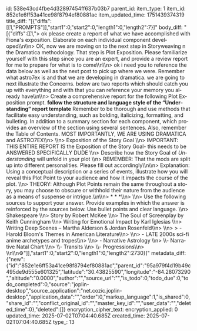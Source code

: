 id: 538e43cd4fbe4d32897454ff637b03b7
parent_id: 
item_type: 1
item_id: 852e1e6ff53a41ce98f8794ef80881ac
item_updated_time: 1751439374319
title_diff: "[{\"diffs\":[[1,\"PROMPTS\"]],\"start1\":0,\"start2\":0,\"length1\":0,\"length2\":7}]"
body_diff: "[{\"diffs\":[[1,\"> ok please cre­ate a re­port of what we have ac­com­plished with Fiona's ex­po­si­tion. Elab­o­rate on each in­di­vid­ual com­po­nent de­vel­oped\\\n\\\n> OK, now we are mov­ing on to the next step in Sto­ry­weav­ing n the Dra­mat­i­ca method­ol­o­gy. That step is Plot Ex­po­si­tion. Please fa­mil­iar­ize your­self with this step since you are an ex­pert, and pro­vide a re­view re­port for me to pre­pare for what is to come\\\n\\\n> ok i need you to ref­er­ence the data be­low as well as the next post to pick up where we were. Re­mem­ber what as­tro7ex is and that we are de­vel­op­ing in dra­mat­i­ca. we are go­ing to next il­lus­trate the Con­cerns. be­low are two re­ports which should catch you up with every­thing and with that you can ref­er­ence your mem­o­ry you al­ready have\\\n\\\n> Cre­ate a com­pre­hen­sive re­port for the fol­low­ing Plot Ex­po­si­tion prompt. **fol­low the struc­ture and lan­guage style of the “Un­der­stand­ing” re­port tem­plate** Re­mem­ber to be thor­ough and use meth­ods that fa­cil­i­tate easy un­der­stand­ing, such as bold­ing, ital­i­ciz­ing, for­mat­ting, and bul­let­ing. In ad­di­tion to a sum­ma­ry sec­tion for each com­po­nent, which pro­vides an overview of the sec­tion us­ing sev­er­al sen­tences. Also, re­mem­ber the Table of Con­tents. MOST IM­POR­TANT­LY, WE ARE US­ING DRA­MAT­I­CA and AS­TRO7EX\\\n> \\\n> Ex­po­si­tion of the Sto­ry Goal  \\\n> IM­POR­TANT: THIS EN­TIRE RE­PORT IS the Ex­po­si­tion of the Sto­ry Goal- this needs to be AN­SWERED SPECIF­I­CAL­LY DUDE  \\\n> De­scribe how the Sto­ry Goal of *Un­der­stand­ing* will un­fold in your plot  \\\n> RE­MEM­BER: That the mods are split up into dif­fer­ent per­son­al­i­ties. Please fill out ac­cord­ing­ly\\\n\\\n> Ex­pla­na­tion: Us­ing a con­cep­tu­al de­scrip­tion or a se­ries of events, il­lus­trate how you will re­veal this Plot Point to your au­di­ence and how it im­pacts the course of the plot.  \\\n> THE­O­RY: Al­though Plot Points re­main the same through­out a sto­ry, you may choose to ob­scure or with­hold their na­ture from the au­di­ence as a means of sus­pense or in­trigue.\\\n\\\n> * * *\\\n> \\\n> Use the fol­low­ing sources to sup­port your an­swer. Pro­vide ex­am­ples in which the an­swer is re­in­forced by the sources be­low. Use bul­let points and clear lan­guage.  \\\n> Shake­speare  \\\n> Sto­ry by Robert Mc­K­ee  \\\n> The Soul of Screen­play by Kei­th Cun­ning­ham  \\\n> Writ­ing for Emo­tion­al Im­pact by Karl Igle­sias  \\\n> Writ­ing Deep Scenes – Martha Alder­son & Jor­dan Rosen­feld\\\n> \\\n> > - Harold Bloom's Themes in Amer­i­can Lit­er­a­ture\\\n> \\\n> - LATE 2000s sci-fi ani­me ar­che­types and tropes\\\n>     \\\n> - Nar­ra­tive As­trol­o­gy  \\\n>     \\\\- Nar­ra­tive Na­tal Chart  \\\n>     \\\\- Tran­sits  \\\n>     \\\\- Pro­gres­sions\\\n>     \\\n\\\n⚙️\"]],\"start1\":0,\"start2\":0,\"length1\":0,\"length2\":2730}]"
metadata_diff: {"new":{"id":"852e1e6ff53a41ce98f8794ef80881ac","parent_id":"95a979f4d19b49c495de9d555e601325","latitude":"30.43825590","longitude":"-84.28073290","altitude":"0.0000","author":"","source_url":"","is_todo":0,"todo_due":0,"todo_completed":0,"source":"joplin-desktop","source_application":"net.cozic.joplin-desktop","application_data":"","order":0,"markup_language":1,"is_shared":0,"share_id":"","conflict_original_id":"","master_key_id":"","user_data":"","deleted_time":0},"deleted":[]}
encryption_cipher_text: 
encryption_applied: 0
updated_time: 2025-07-02T07:04:40.685Z
created_time: 2025-07-02T07:04:40.685Z
type_: 13